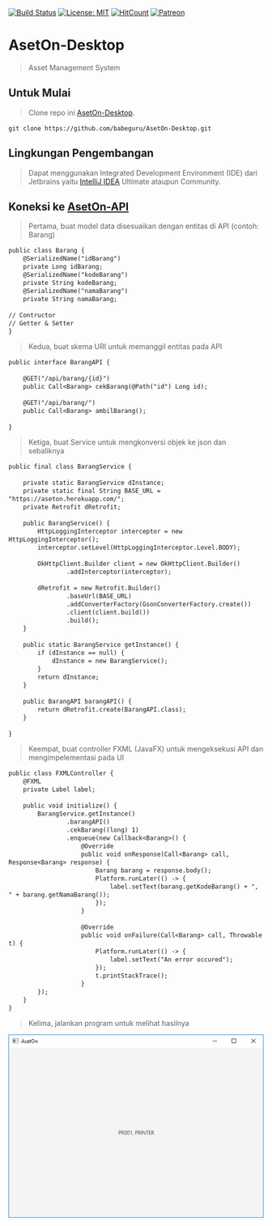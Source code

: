 [![Build Status](https://travis-ci.org/babeguru/AsetOn-Desktop.svg?branch=master)](https://travis-ci.org/babeguru/AsetOn-Desktop)
[![License: MIT](https://img.shields.io/badge/License-MIT-yellow.svg)](https://opensource.org/licenses/MIT)
[![HitCount](http://hits.dwyl.io/babeguru/AsetOn-Desktop.svg)](http://hits.dwyl.io/babeguru/AsetOn-Desktop)
[![Patreon](https://img.shields.io/badge/donations-Patreon-orange.svg)](https://www.patreon.com/babeguru)

# AsetOn-Desktop

>Asset Management System

## Untuk Mulai

>Clone repo ini [AsetOn-Desktop](https://github.com/babeguru/AsetOn-Desktop.git).
```
git clone https://github.com/babeguru/AsetOn-Desktop.git
```

## Lingkungan Pengembangan

>Dapat menggunakan Integrated Development Environment (IDE) dari Jetbrains yaitu [IntelliJ IDEA](https://www.jetbrains.com/idea/) Ultimate ataupun Community.

## Koneksi ke [AsetOn-API](https://aseton.herokuapp.com)

> Pertama, buat model data disesuaikan dengan entitas di API (contoh: Barang)
```
public class Barang {
    @SerializedName("idBarang")
    private Long idBarang;
    @SerializedName("kodeBarang")
    private String kodeBarang;
    @SerializedName("namaBarang")
    private String namaBarang;

// Contructor
// Getter & Setter
}
```

> Kedua, buat skema URI untuk memanggil entitas pada API
```
public interface BarangAPI {

    @GET("/api/barang/{id}")
    public Call<Barang> cekBarang(@Path("id") Long id);

    @GET("/api/barang/")
    public Call<Barang> ambilBarang();

}
```


> Ketiga, buat Service untuk mengkonversi objek ke json dan sebaliknya
```
public final class BarangService {

    private static BarangService dInstance;
    private static final String BASE_URL = "https://aseton.herokuapp.com/";
    private Retrofit dRetrofit;

    public BarangService() {
        HttpLoggingInterceptor interceptor = new HttpLoggingInterceptor();
        interceptor.setLevel(HttpLoggingInterceptor.Level.BODY);

        OkHttpClient.Builder client = new OkHttpClient.Builder()
                .addInterceptor(interceptor);

        dRetrofit = new Retrofit.Builder()
                .baseUrl(BASE_URL)
                .addConverterFactory(GsonConverterFactory.create())
                .client(client.build())
                .build();
    }

    public static BarangService getInstance() {
        if (dInstance == null) {
            dInstance = new BarangService();
        }
        return dInstance;
    }

    public BarangAPI barangAPI() {
        return dRetrofit.create(BarangAPI.class);
    }

}
```

> Keempat, buat controller FXML (JavaFX) untuk mengeksekusi API dan mengimpelementasi pada UI
```
public class FXMLController {
    @FXML
    private Label label;

    public void initialize() {
        BarangService.getInstance()
                .barangAPI()
                .cekBarang((long) 1)
                .enqueue(new Callback<Barang>() {
                    @Override
                    public void onResponse(Call<Barang> call, Response<Barang> response) {
                        Barang barang = response.body();
                        Platform.runLater(() -> {
                            label.setText(barang.getKodeBarang() + ", " + barang.getNamaBarang());
                        });
                    }

                    @Override
                    public void onFailure(Call<Barang> call, Throwable t) {
                        Platform.runLater(() -> {
                            label.setText("An error occured");
                        });
                        t.printStackTrace();
                    }
        });
    }
}
```

> Kelima, jalankan program untuk melihat hasilnya

![App](App.png)

